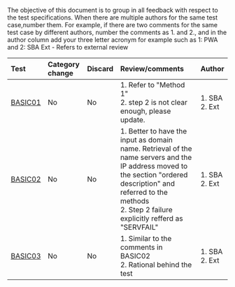 The objective of this document is to group in all feedback with respect to
the test specifications.
When there are multiple authors for the same test case,number them. For example, if there are two comments for the same test case by different authors, number the comments as 1. and 2., and in the author column add your three letter acronym  for example such as 1: PWA and 2: SBA
Ext - Refers to external review

| Test   | Category change | Discard | Review/comments                    | Author |
|:-------|:---------|:--------|:------------------------------------------|:-------|
| [BASIC01](..Basic-TP/basic01.md) |   No     |   No    | 1. Refer to "Method 1" <br/> 2. step 2 is not clear enough, please update. | 1. SBA <br/> 2. Ext |
| [BASIC02](..Basic-TP/basic02.md) | No | No | 1. Better to have the input as domain name. Retrieval of the name servers and the IP address moved to the section "ordered description" and referred to the methods <br/> 2. Step 2 failure explicitly refferd as "SERVFAIL"  | 1. SBA <br/> 2. Ext | 
| [BASIC03](..Basic-TP/basic03.md) | No | No | 1. Similar to the comments in BASIC02 <br/> 2. Rational behind the test  | 1. SBA <br/> 2. Ext |    



